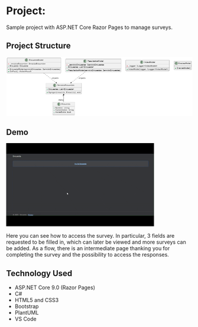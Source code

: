 # Project:

Sample project with ASP.NET Core Razor Pages to manage surveys.

## Project Structure

![UML Diagram](UML/UML-Proejct.png)

## Demo

![Project Demo](Assets/Demo_Encuesta.gif)

Here you can see how to access the survey. In particular, 3 fields are requested to be filled in, which can later be viewed and more surveys can be added. As a flow, there is an intermediate page thanking you for completing the survey and the possibility to access the responses.

## Technology Used

- ASP.NET Core 9.0 (Razor Pages)
- C#
- HTML5 and CSS3
- Bootstrap
- PlantUML
- VS Code
